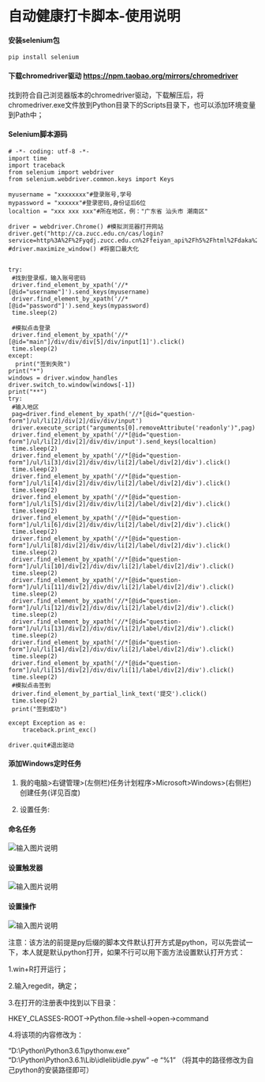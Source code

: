 # 自动健康打卡脚本-使用说明

#### 安装selenium包

```
pip install selenium
```
#### 下载chromedriver驱动  https://npm.taobao.org/mirrors/chromedriver

找到符合自己浏览器版本的chromedriver驱动，下载解压后，将chromedriver.exe文件放到Python目录下的Scripts目录下，也可以添加环境变量到Path中；

#### Selenium脚本源码

```
# -*- coding: utf-8 -*-
import time
import traceback
from selenium import webdriver
from selenium.webdriver.common.keys import Keys
  
myusername = "xxxxxxxx"#登录账号,学号
mypassword = "xxxxxx"#登录密码,身份证后6位
localtion = "xxx xxx xxx"#所在地区，例："广东省 汕头市 潮南区"
  
driver = webdriver.Chrome() #模拟浏览器打开网站
driver.get("http://ca.zucc.edu.cn/cas/login?service=http%3A%2F%2Fyqdj.zucc.edu.cn%2Ffeiyan_api%2Fh5%2Fhtml%2Fdaka%2Fdaka.html")
#driver.maximize_window() #将窗口最大化


try:
 #找到登录框，输入账号密码
 driver.find_element_by_xpath('//*[@id="username"]').send_keys(myusername)
 driver.find_element_by_xpath('//*[@id="password"]').send_keys(mypassword)
 time.sleep(2)  
  
 #模拟点击登录
 driver.find_element_by_xpath('//*[@id="main"]/div/div/div[5]/div/input[1]').click()
 time.sleep(2)
except:
  print("签到失败")
print("*")
windows = driver.window_handles
driver.switch_to.window(windows[-1])
print("**") 
try:
 #输入地区
 pag=driver.find_element_by_xpath('//*[@id="question-form"]/ul/li[2]/div[2]/div/div/input')
 driver.execute_script("arguments[0].removeAttribute('readonly')",pag)
 driver.find_element_by_xpath('//*[@id="question-form"]/ul/li[2]/div[2]/div/div/input').send_keys(localtion)
 time.sleep(2)
 driver.find_element_by_xpath('//*[@id="question-form"]/ul/li[3]/div[2]/div/div/li[2]/label/div[2]/div').click()
 time.sleep(2)
 driver.find_element_by_xpath('//*[@id="question-form"]/ul/li[4]/div[2]/div/div/li[2]/label/div[2]/div').click()
 time.sleep(2)
 driver.find_element_by_xpath('//*[@id="question-form"]/ul/li[5]/div[2]/div/div/li[2]/label/div[2]/div').click()
 time.sleep(2)
 driver.find_element_by_xpath('//*[@id="question-form"]/ul/li[6]/div[2]/div/div/li[2]/label/div[2]/div').click()
 time.sleep(2)
 driver.find_element_by_xpath('//*[@id="question-form"]/ul/li[8]/div[2]/div/div/li[2]/label/div[2]/div').click()
 time.sleep(2)
 driver.find_element_by_xpath('//*[@id="question-form"]/ul/li[10]/div[2]/div/div/li[2]/label/div[2]/div').click()
 time.sleep(2)
 driver.find_element_by_xpath('//*[@id="question-form"]/ul/li[11]/div[2]/div/div/li[2]/label/div[2]/div').click()
 time.sleep(2)
 driver.find_element_by_xpath('//*[@id="question-form"]/ul/li[12]/div[2]/div/div/li[2]/label/div[2]/div').click()
 time.sleep(2)
 driver.find_element_by_xpath('//*[@id="question-form"]/ul/li[13]/div[2]/div/div/li[2]/label/div[2]/div').click()
 time.sleep(2)
 driver.find_element_by_xpath('//*[@id="question-form"]/ul/li[14]/div[2]/div/div/li[2]/label/div[2]/div').click()
 time.sleep(2)
 driver.find_element_by_xpath('//*[@id="question-form"]/ul/li[15]/div[2]/div/div/li[1]/label/div[2]/div').click()
 time.sleep(2)
 #模拟点击签到
 driver.find_element_by_partial_link_text('提交').click()
 time.sleep(2)
 print("签到成功")

except Exception as e:
    traceback.print_exc()

driver.quit#退出驱动
```
#### 添加Windows定时任务
1. 我的电脑>右键管理>(左侧栏)任务计划程序>Microsoft>Windows>(右侧栏)创建任务(详见百度)

2. 设置任务:

#### 命名任务

![输入图片说明](https://images.gitee.com/uploads/images/2020/0225/135138_58c31adf_4859314.png "屏幕截图.png")
#### 设置触发器

![输入图片说明](https://images.gitee.com/uploads/images/2020/0225/135154_efdceb40_4859314.png "屏幕截图.png")
#### 设置操作

![输入图片说明](https://images.gitee.com/uploads/images/2020/0225/135207_c6a241c3_4859314.png "屏幕截图.png")

注意：该方法的前提是py后缀的脚本文件默认打开方式是python，可以先尝试一下，本人就是默认python打开，如果不行可以用下面方法设置默认打开方式：

1.win+R打开运行；

2.输入regedit，确定；

3.在打开的注册表中找到以下目录：

HKEY_CLASSES-ROOT->Python.file->shell->open->command

4.将该项的内容修改为：

“D:\Python\Python3.6.1\pythonw.exe” “D:\Python\Python3.6.1\Lib\idlelib\idle.pyw” -e “%1”
（将其中的路径修改为自己python的安装路径即可）